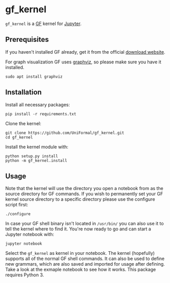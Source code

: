 gf_kernel
===========

`gf_kernel` is a [GF](https://www.grammaticalframework.org/) kernel for [Jupyter](https://jupyter.org/).

Prerequisites
-------------
If you haven't installed GF already, get it from the official [download website](https://www.grammaticalframework.org/download/index.html).


For graph visualization GF uses [graphviz](http://www.graphviz.org/), so please make sure you have it installed.
    
    sudo apt install graphviz

Installation
------------
Install all necessary packages:

    pip install -r requirements.txt

Clone the kernel:

    git clone https://github.com/UniFormal/gf_kernel.git
    cd gf_kernel

Install the kernel module with:

    python setup.py install
    python -m gf_kernel.install
    

Usage
-----
Note that the kernel will use the directory you open a notebook from as the source directory for GF commands. If you wish to permanently set your GF kernel source directory to a specific directory please use the configure script first:

    ./configure

In case your GF shell binary isn't located in `/usr/bin/` you can also use it to tell the kernel where to find it.
You're now ready to go and can start a Jupyter notebook with:

    jupyter notebook


Select the `gf_kernel` as kernel in your notebook.
The kernel (hopefully) supports all of the normal GF shell commands.
It can also be used to define new grammars, which are also saved and imported for usage after defining.
Take a look at the exmaple notebook to see how it works.
This package requires Python 3.